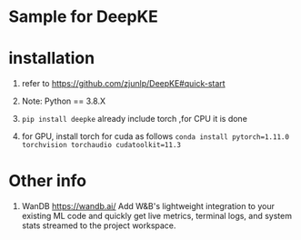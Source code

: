# Sample for DeepKE
# installation
1. refer to  https://github.com/zjunlp/DeepKE#quick-start

2. Note: Python == 3.8.X
3. `pip install deepke`  already include torch ,for CPU it is done
4. for GPU, install torch for cuda as follows
`conda install pytorch=1.11.0 torchvision torchaudio cudatoolkit=11.3`
# Other info
1. WanDB   https://wandb.ai/    Add W&B's lightweight integration to your existing ML code and quickly get live metrics, terminal logs, and system stats streamed to the project workspace.
